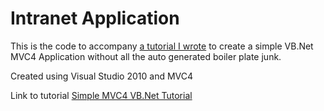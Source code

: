 Intranet Application
=========================

This is the code to accompany [a tutorial I wrote](http://vlrichards.blogspot.co.uk/2014/10/simple-mvc4-vbnet-tutorial-without.html) to create a simple VB.Net MVC4 Application without all the auto generated boiler plate junk.

Created using Visual Studio 2010 and MVC4

Link to tutorial [Simple MVC4 VB.Net Tutorial](http://vlrichards.blogspot.co.uk/2014/10/simple-mvc4-vbnet-tutorial-without.html)